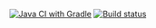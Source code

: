 [![Java CI with Gradle](https://github.com/AndreyTu/API-CI/actions/workflows/gradle.yml/badge.svg)](https://github.com/AndreyTu/API-CI/actions/workflows/gradle.yml)
[![Build status](https://ci.appveyor.com/api/projects/status/mpswy9h29yjca8an?svg=true)](https://ci.appveyor.com/project/AndreyTu/api-ci)
